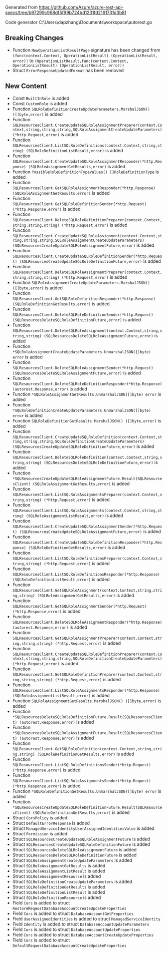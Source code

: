 
Generated from https://github.com/Azure/azure-rest-api-specs/tree/b97299c968df5f99b724bd1231fd2161731d3b8f

Code generator C:\Users\dapzhang\Documents\workspace\autorest.go

## Breaking Changes

- Function `NewOperationListResultPage` signature has been changed from `(func(context.Context, OperationListResult) (OperationListResult, error))` to `(OperationListResult,func(context.Context, OperationListResult) (OperationListResult, error))`
- Struct `ErrorResponseUpdatedFormat` has been removed

## New Content

- Const `BuiltInRole` is added
- Const `CustomRole` is added
- Function `SQLRoleDefinitionCreateUpdateParameters.MarshalJSON() ([]byte,error)` is added
- Function `SQLResourcesClient.CreateUpdateSQLRoleAssignmentPreparer(context.Context,string,string,string,SQLRoleAssignmentCreateUpdateParameters) (*http.Request,error)` is added
- Function `SQLResourcesClient.ListSQLRoleDefinitions(context.Context,string,string) (SQLRoleDefinitionListResult,error)` is added
- Function `SQLResourcesClient.CreateUpdateSQLRoleAssignmentResponder(*http.Response) (SQLRoleAssignmentGetResults,error)` is added
- Function `PossibleRoleDefinitionTypeValues() []RoleDefinitionType` is added
- Function `SQLResourcesClient.GetSQLRoleAssignmentResponder(*http.Response) (SQLRoleAssignmentGetResults,error)` is added
- Function `SQLResourcesClient.GetSQLRoleDefinitionSender(*http.Request) (*http.Response,error)` is added
- Function `SQLResourcesClient.DeleteSQLRoleDefinitionPreparer(context.Context,string,string,string) (*http.Request,error)` is added
- Function `SQLResourcesClient.CreateUpdateSQLRoleAssignment(context.Context,string,string,string,SQLRoleAssignmentCreateUpdateParameters) (SQLResourcesCreateUpdateSQLRoleAssignmentFuture,error)` is added
- Function `SQLResourcesClient.CreateUpdateSQLRoleDefinitionSender(*http.Request) (SQLResourcesCreateUpdateSQLRoleDefinitionFuture,error)` is added
- Function `SQLResourcesClient.DeleteSQLRoleAssignmentPreparer(context.Context,string,string,string) (*http.Request,error)` is added
- Function `SQLRoleAssignmentCreateUpdateParameters.MarshalJSON() ([]byte,error)` is added
- Function `SQLResourcesClient.GetSQLRoleDefinitionResponder(*http.Response) (SQLRoleDefinitionGetResults,error)` is added
- Function `SQLResourcesClient.DeleteSQLRoleDefinitionSender(*http.Request) (SQLResourcesDeleteSQLRoleDefinitionFuture,error)` is added
- Function `SQLResourcesClient.DeleteSQLRoleAssignment(context.Context,string,string,string) (SQLResourcesDeleteSQLRoleAssignmentFuture,error)` is added
- Function `*SQLRoleAssignmentCreateUpdateParameters.UnmarshalJSON([]byte) error` is added
- Function `SQLResourcesClient.DeleteSQLRoleAssignmentSender(*http.Request) (SQLResourcesDeleteSQLRoleAssignmentFuture,error)` is added
- Function `SQLResourcesClient.DeleteSQLRoleDefinitionResponder(*http.Response) (autorest.Response,error)` is added
- Function `*SQLRoleAssignmentGetResults.UnmarshalJSON([]byte) error` is added
- Function `*SQLRoleDefinitionCreateUpdateParameters.UnmarshalJSON([]byte) error` is added
- Function `SQLRoleDefinitionGetResults.MarshalJSON() ([]byte,error)` is added
- Function `SQLResourcesClient.CreateUpdateSQLRoleDefinition(context.Context,string,string,string,SQLRoleDefinitionCreateUpdateParameters) (SQLResourcesCreateUpdateSQLRoleDefinitionFuture,error)` is added
- Function `SQLResourcesClient.DeleteSQLRoleDefinition(context.Context,string,string,string) (SQLResourcesDeleteSQLRoleDefinitionFuture,error)` is added
- Function `*SQLResourcesCreateUpdateSQLRoleAssignmentFuture.Result(SQLResourcesClient) (SQLRoleAssignmentGetResults,error)` is added
- Function `SQLResourcesClient.ListSQLRoleAssignmentsPreparer(context.Context,string,string) (*http.Request,error)` is added
- Function `SQLResourcesClient.ListSQLRoleAssignments(context.Context,string,string) (SQLRoleAssignmentListResult,error)` is added
- Function `SQLResourcesClient.CreateUpdateSQLRoleAssignmentSender(*http.Request) (SQLResourcesCreateUpdateSQLRoleAssignmentFuture,error)` is added
- Function `SQLResourcesClient.CreateUpdateSQLRoleDefinitionResponder(*http.Response) (SQLRoleDefinitionGetResults,error)` is added
- Function `SQLResourcesClient.ListSQLRoleDefinitionsPreparer(context.Context,string,string) (*http.Request,error)` is added
- Function `SQLResourcesClient.ListSQLRoleDefinitionsResponder(*http.Response) (SQLRoleDefinitionListResult,error)` is added
- Function `SQLResourcesClient.GetSQLRoleAssignment(context.Context,string,string,string) (SQLRoleAssignmentGetResults,error)` is added
- Function `SQLResourcesClient.GetSQLRoleAssignmentSender(*http.Request) (*http.Response,error)` is added
- Function `SQLResourcesClient.DeleteSQLRoleAssignmentResponder(*http.Response) (autorest.Response,error)` is added
- Function `SQLResourcesClient.GetSQLRoleAssignmentPreparer(context.Context,string,string,string) (*http.Request,error)` is added
- Function `SQLResourcesClient.CreateUpdateSQLRoleDefinitionPreparer(context.Context,string,string,string,SQLRoleDefinitionCreateUpdateParameters) (*http.Request,error)` is added
- Function `SQLResourcesClient.GetSQLRoleDefinitionPreparer(context.Context,string,string,string) (*http.Request,error)` is added
- Function `SQLResourcesClient.ListSQLRoleAssignmentsResponder(*http.Response) (SQLRoleAssignmentListResult,error)` is added
- Function `SQLRoleAssignmentGetResults.MarshalJSON() ([]byte,error)` is added
- Function `*SQLResourcesDeleteSQLRoleDefinitionFuture.Result(SQLResourcesClient) (autorest.Response,error)` is added
- Function `*SQLResourcesDeleteSQLRoleAssignmentFuture.Result(SQLResourcesClient) (autorest.Response,error)` is added
- Function `SQLResourcesClient.GetSQLRoleDefinition(context.Context,string,string,string) (SQLRoleDefinitionGetResults,error)` is added
- Function `SQLResourcesClient.ListSQLRoleDefinitionsSender(*http.Request) (*http.Response,error)` is added
- Function `SQLResourcesClient.ListSQLRoleAssignmentsSender(*http.Request) (*http.Response,error)` is added
- Function `*SQLRoleDefinitionGetResults.UnmarshalJSON([]byte) error` is added
- Function `*SQLResourcesCreateUpdateSQLRoleDefinitionFuture.Result(SQLResourcesClient) (SQLRoleDefinitionGetResults,error)` is added
- Struct `CorsPolicy` is added
- Struct `DefaultErrorResponse` is added
- Struct `ManagedServiceIdentityUserAssignedIdentitiesValue` is added
- Struct `Permission` is added
- Struct `SQLResourcesCreateUpdateSQLRoleAssignmentFuture` is added
- Struct `SQLResourcesCreateUpdateSQLRoleDefinitionFuture` is added
- Struct `SQLResourcesDeleteSQLRoleAssignmentFuture` is added
- Struct `SQLResourcesDeleteSQLRoleDefinitionFuture` is added
- Struct `SQLRoleAssignmentCreateUpdateParameters` is added
- Struct `SQLRoleAssignmentGetResults` is added
- Struct `SQLRoleAssignmentListResult` is added
- Struct `SQLRoleAssignmentResource` is added
- Struct `SQLRoleDefinitionCreateUpdateParameters` is added
- Struct `SQLRoleDefinitionGetResults` is added
- Struct `SQLRoleDefinitionListResult` is added
- Struct `SQLRoleDefinitionResource` is added
- Field `Cors` is added to struct `RestoreReqeustDatabaseAccountCreateUpdateProperties`
- Field `Cors` is added to struct `DatabaseAccountGetProperties`
- Field `UserAssignedIdentities` is added to struct `ManagedServiceIdentity`
- Field `Identity` is added to struct `DatabaseAccountUpdateParameters`
- Field `Cors` is added to struct `DatabaseAccountUpdateProperties`
- Field `Cors` is added to struct `DatabaseAccountCreateUpdateProperties`
- Field `Cors` is added to struct `DefaultRequestDatabaseAccountCreateUpdateProperties`

